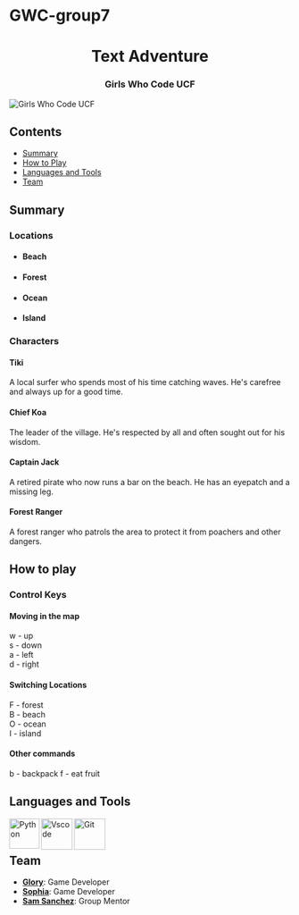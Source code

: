 # GWC-group7
<h1 align="center">Text Adventure</h1>
<h3 align="center">Girls Who Code UCF</h3>

![Girls Who Code UCF](https://cdn.discordapp.com/attachments/1010039856413552732/1102673193417846795/Pink_Pastel_Gradient_Twitter_Header.png)


## Contents

- [Summary](##summary)
- [How to Play](##how-to-play)
- [Languages and Tools](##languages-and-tools)
- [Team](#team)

## Summary

### Locations

* #### Beach
* #### Forest
* #### Ocean
* #### Island

### Characters

#### Tiki
A local surfer who spends most of his time catching waves. He's carefree and always up for a good time.
#### Chief Koa
The leader of the village. He's respected by all and often sought out for his wisdom.
#### Captain Jack
A retired pirate who now runs a bar on the beach. He has an eyepatch and a missing leg.
#### Forest Ranger
A forest ranger who patrols the area to protect it from poachers and other dangers.

## How to play

### Control Keys
#### Moving in the map
w - up </br>
s - down </br>
a - left </br>
d - right </br>
#### Switching Locations
F - forest </br>
B - beach </br>
O - ocean </br>
I - island </br>
#### Other commands
b - backpack
f - eat fruit
## Languages and Tools

<img align="left" alt="Python" width="54px" src="https://cdn.jsdelivr.net/gh/devicons/devicon/icons/python/python-plain.svg" />
<img align="left" alt="Vscode" width="56px" src="https://cdn.jsdelivr.net/gh/devicons/devicon/icons/vscode/vscode-original.svg" />  
<img align="left" alt="Git" width="56px" src="https://cdn.jsdelivr.net/gh/devicons/devicon/icons/git/git-plain.svg" />
</br>
</br>


## Team

* **[Glory](https://github.com/Glory-SM)**: Game Developer
* **[Sophia](https://github.com/sopgeo)**: Game Developer
* **[Sam Sanchez](https://github.com/samsannchez)**: Group Mentor
